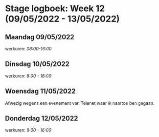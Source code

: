 # Stage logboek: Week 12 (09/05/2022 - 13/05/2022)

## Maandag 09/05/2022

werkuren: _08:00-16:00_

## Dinsdag 10/05/2022

werkuren: _8:00 - 16:00_

## Woensdag 11/05/2022

Afwezig wegens een evenement van Telenet waar ik naartoe ben gegaan.

## Donderdag 12/05/2022

werkuren: _8:00 - 16:00_
